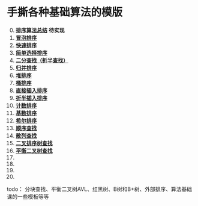 # 手撕各种基础算法的模版

0. [**排序算法总结**](./算法模版/all_sort.md)   **待实现**
1. [**冒泡排序**](./算法模版/bubble_sort.h)
2. [**快速排序**](./算法模版/quick_sort.h)
3. [**简单选择排序**](./算法模版/select_sort.h)
4. [**二分查找（折半查找）**](./算法模版/binary_search.h)
5. [**归并排序**](./算法模版/merge_sort.h)
6. [**堆排序**](./算法模版/heap_sort.h)
7. [**桶排序**](./算法模版/bucket_sort.h)
8. [**直接插入排序**](./算法模版/insert_sort.h)
9. [**折半插入排序**](./算法模版/binary_insert_sort.h)
10. [**计数排序**](./算法模版/counting_sort.h)
11. [**基数排序**](./算法模版/base_sort.h)
12. [**希尔排序**](./算法模版/shell_sort.h)
13. [**顺序查找**](./算法模版/sequential_search.h)
14. [**散列查找**](./算法模版/hash_search.h)
15. [**二叉排序树查找**](./算法模版/bst_search.h)
16. [**平衡二叉树查找**](./算法模版/avl_search.h)
17. [](./算法模版/xxxx.h)
18. [](./算法模版/xxxx.h)
19. [](./算法模版/xxxx.h)
20. [](./算法模版/xxxx.h)

todo：
分块查找、平衡二叉树AVL、红黑树、B树和B+树、外部排序、算法基础课的一些模板等等